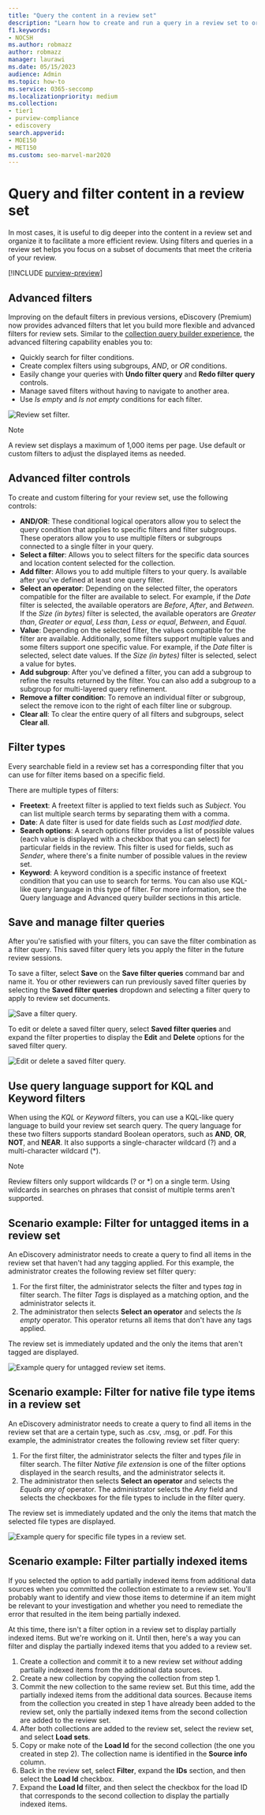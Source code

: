 ```yaml
---
title: "Query the content in a review set"
description: "Learn how to create and run a query in a review set to organize content for a more efficient review in a Microsoft Purview eDiscovery (Premium) case."
f1.keywords:
- NOCSH
ms.author: robmazz
author: robmazz
manager: laurawi
ms.date: 05/15/2023
audience: Admin
ms.topic: how-to
ms.service: O365-seccomp
ms.localizationpriority: medium
ms.collection:
- tier1
- purview-compliance
- ediscovery
search.appverid: 
- MOE150
- MET150
ms.custom: seo-marvel-mar2020
---
```


# Query and filter content in a review set

In most cases, it is useful to dig deeper into the content in a review set and organize it to facilitate a more efficient review. Using filters and queries in a review set helps you focus on a subset of documents that meet the criteria of your review.

[!INCLUDE [purview-preview](../includes/purview-preview.md)]

## Advanced filters

Improving on the default filters in previous versions, eDiscovery (Premium) now provides advanced filters that let you build more flexible and advanced filters for review sets. Similar to the [collection query builder experience](/microsoft-365/compliance/ediscovery-query-builder), the advanced filtering capability enables you to:

- Quickly search for filter conditions.
- Create complex filters using subgroups, *AND*, or *OR* conditions.
- Easily change your queries with **Undo filter query** and **Redo filter query** controls.
- Manage saved filters without having to navigate to another area.
- Use *Is empty* and *Is not empty* conditions for each filter.

![Review set filter.](../media/ediscovery-review-set-filter.png)

> [!NOTE]
> A review set displays a maximum of 1,000 items per page. Use default or custom filters to adjust the displayed items as needed.

## Advanced filter controls

To create and custom filtering for your review set, use the following controls:

- **AND/OR**: These conditional logical operators allow you to select the query condition that applies to specific filters and filter subgroups. These operators allow you to use multiple filters or subgroups connected to a single filter in your query.
- **Select a filter**: Allows you to select filters for the specific data sources and location content selected for the collection.
- **Add filter**: Allows you to add multiple filters to your query. Is available after you've defined at least one query filter.
- **Select an operator**: Depending on the selected filter, the operators compatible for the filter are available to select. For example, if the *Date* filter is selected, the available operators are *Before*, *After*, and *Between*. If the *Size (in bytes)* filter is selected, the available operators are *Greater than*, *Greater or equal*, *Less than*, *Less or equal*, *Between*, and *Equal*.
- **Value**: Depending on the selected filter, the values compatible for the filter are available. Additionally, some filters support multiple values and some filters support one specific value. For example, if the *Date* filter is selected, select date values. If the *Size (in bytes)* filter is selected, select a value for bytes.
- **Add subgroup**: After you've defined a filter, you can add a subgroup to refine the results returned by the filter. You can also add a subgroup to a subgroup for multi-layered query refinement.
- **Remove a filter condition**: To remove an individual filter or subgroup, select the remove icon to the right of each filter line or subgroup.
- **Clear all**: To clear the entire query of all filters and subgroups, select **Clear all**.

## Filter types

Every searchable field in a review set has a corresponding filter that you can use for filter items based on a specific field.

There are multiple types of filters:

- **Freetext**: A freetext filter is applied to text fields such as *Subject*. You can list multiple search terms by separating them with a comma.
- **Date**: A date filter is used for date fields such as *Last modified date*.
- **Search options**: A search options filter provides a list of possible values (each value is displayed with a checkbox that you can select) for particular fields in the review. This filter is used for fields, such as *Sender*, where there's a finite number of possible values in the review set.
- **Keyword**: A keyword condition is a specific instance of freetext condition that you can use to search for terms. You can also use KQL-like query language in this type of filter. For more information, see the Query language and Advanced query builder sections in this article.

## Save and manage filter queries

After you're satisfied with your filters, you can save the filter combination as a filter query. This saved filter query lets you apply the filter in the future review sessions.

To save a filter, select **Save** on the **Save filter queries** command bar and name it. You or other reviewers can run previously saved filter queries by selecting the **Saved filter queries** dropdown and selecting a filter query to apply to review set documents.

![Save a filter query.](../media/ediscovery-save-filter-query.png)

To edit or delete a saved filter query, select **Saved filter queries** and expand the filter properties to display the **Edit** and **Delete** options for the saved filter query.

![Edit or delete a saved filter query.](../media/ediscovery-edit-delete-a-saved-filter-query.png)

## Use query language support for KQL and Keyword filters

When using the *KQL* or *Keyword* filters, you can use a KQL-like query language to build your review set search query. The query language for these two filters supports standard Boolean operators, such as **AND**, **OR**, **NOT**, and **NEAR**. It also supports a single-character wildcard (?) and a multi-character wildcard (*).

> [!NOTE]
> Review filters only support wildcards (? or *) on a single term. Using wildcards in searches on phrases that consist of multiple terms aren't supported.

## Scenario example: Filter for untagged items in a review set

An eDiscovery administrator needs to create a query to find all items in the review set that haven't had any tagging applied. For this example, the administrator creates the following review set filter query:

1. For the first filter, the administrator selects the filter and types *tag* in filter search. The filter *Tags* is displayed as a matching option, and the administrator selects it.
2. The administrator then selects **Select an operator** and selects the *Is empty* operator. This operator returns all items that don't have any tags applied.

The review set is immediately updated and the only the items that aren't tagged are displayed.

![Example query for untagged review set items.](../media/ediscovery-query-not-tagged.png)

## Scenario example: Filter for native file type items in a review set

An eDiscovery administrator needs to create a query to find all items in the review set that are a certain type, such as .csv, .msg, or .pdf. For this example, the administrator creates the following review set filter query:

1. For the first filter, the administrator selects the filter and types *file* in filter search. The filter *Native file extension* is one of the filter options displayed in the search results, and the administrator selects it.
2. The administrator then selects **Select an operator** and selects the *Equals any of* operator. The administrator selects the *Any* field and selects the checkboxes for the file types to include in the filter query.

The review set is immediately updated and the only the items that match the selected file types are displayed.

![Example query for specific file types in a review set.](../media/ediscovery-query-file-types.png)

## Scenario example: Filter partially indexed items

If you selected the option to add partially indexed items from additional data sources when you committed the collection estimate to a review set. You'll probably want to identify and view those items to determine if an item might be relevant to your investigation and whether you need to remediate the error that resulted in the item being partially indexed.

At this time, there isn't a filter option in a review set to display partially indexed items. But we're working on it. Until then, here's a way you can filter and display the partially indexed items that you added to a review set.

1. Create a collection and commit it to a new review set *without* adding partially indexed items from the additional data sources.
2. Create a new collection by copying the collection from step 1.
3. Commit the new collection to the same review set. But this time, add the partially indexed items from the additional data sources. Because items from the collection you created in step 1 have already been added to the review set, only the partially indexed items from the second collection are added to the review set.
4. After both collections are added to the review set, select the review set, and select **Load sets**.
5. Copy or make note of the **Load Id** for the second collection (the one you created in step 2). The collection name is identified in the **Source info** column.
6. Back in the review set, select **Filter**, expand the **IDs** section, and then select the **Load Id** checkbox.
7. Expand the **Load Id** filter, and then select the checkbox for the load ID that corresponds to the second collection to display the partially indexed items.
